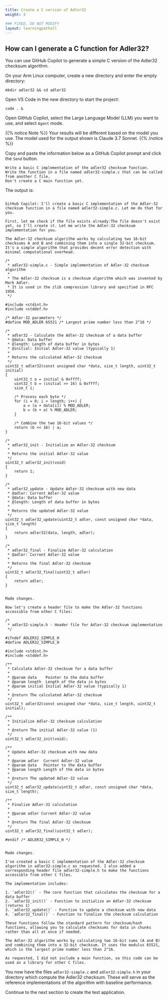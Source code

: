 ```yaml
---
title: Create a C version of Adler32
weight: 3

### FIXED, DO NOT MODIFY
layout: learningpathall
---
```


## How can I generate a C function for Adler32?

You can use GitHub Copilot to generate a simple C version of the Adler32 checksum algorithm.

On your Arm Linux computer, create a new directory and enter the empty directory:

```console
mkdir adler32 && cd adler32
```

Open VS Code in the new directory to start the project:

```console
code . &
```

Open GitHub Copilot, select the Large Language Model (LLM) you want to use, and select `Agent` mode.

{{% notice Note %}}
Your results will be different based on the model you use. The model used for the output shown is Claude 3.7 Sonnet.
{{% /notice %}}

Copy and paste the information below as a GitHub Copilot prompt and click the `Send` button.

```console
Write a basic C implementation of the adler32 checksum function. 
Write the function in a file named adler32-simple.c that can be called from another C file. 
Don't create a C main function yet.
```

The output is:

```output

GitHub Copilot: I'll create a basic C implementation of the Adler-32 checksum function in a file named adler32-simple.c. Let me do that for you.

First, let me check if the file exists already:The file doesn't exist yet, so I'll create it. Let me write the Adler-32 checksum implementation for you.

The Adler-32 checksum algorithm works by calculating two 16-bit checksums A and B and combining them into a single 32-bit checksum. It's a simple algorithm that provides decent error detection with minimal computational overhead.

/*
 * adler32-simple.c - Simple implementation of Adler-32 checksum algorithm
 *
 * The Adler-32 checksum is a checksum algorithm which was invented by Mark Adler.
 * It is used in the zlib compression library and specified in RFC 1950.
 */

#include <stdint.h>
#include <stddef.h>

/* Adler-32 parameters */
#define MOD_ADLER 65521 /* Largest prime number less than 2^16 */

/*
 * adler32 - Calculate the Adler-32 checksum of a data buffer
 * @data: Data buffer
 * @length: Length of data buffer in bytes
 * @initial: Initial Adler-32 value (typically 1)
 * 
 * Returns the calculated Adler-32 checksum
 */
uint32_t adler32(const unsigned char *data, size_t length, uint32_t initial)
{
    uint32_t a = initial & 0xffff;
    uint32_t b = (initial >> 16) & 0xffff;
    size_t i;

    /* Process each byte */
    for (i = 0; i < length; i++) {
        a = (a + data[i]) % MOD_ADLER;
        b = (b + a) % MOD_ADLER;
    }

    /* Combine the two 16-bit values */
    return (b << 16) | a;
}

/* 
 * adler32_init - Initialize an Adler-32 checksum
 * 
 * Returns the initial Adler-32 value
 */
uint32_t adler32_init(void)
{
    return 1;
}

/*
 * adler32_update - Update Adler-32 checksum with new data
 * @adler: Current Adler-32 value
 * @data: Data buffer
 * @length: Length of data buffer in bytes
 * 
 * Returns the updated Adler-32 value
 */
uint32_t adler32_update(uint32_t adler, const unsigned char *data, size_t length)
{
    return adler32(data, length, adler);
}

/*
 * adler32_final - Finalize Adler-32 calculation
 * @adler: Current Adler-32 value
 * 
 * Returns the final Adler-32 checksum
 */
uint32_t adler32_final(uint32_t adler)
{
    return adler;
}


Made changes.

Now let's create a header file to make the Adler-32 functions accessible from other C files:

/*
 * adler32-simple.h - Header file for Adler-32 checksum implementation
 */

#ifndef ADLER32_SIMPLE_H
#define ADLER32_SIMPLE_H

#include <stdint.h>
#include <stddef.h>

/**
 * Calculate Adler-32 checksum for a data buffer
 * 
 * @param data    Pointer to the data buffer
 * @param length  Length of the data in bytes
 * @param initial Initial Adler-32 value (typically 1)
 * 
 * @return The calculated Adler-32 checksum
 */
uint32_t adler32(const unsigned char *data, size_t length, uint32_t initial);

/**
 * Initialize Adler-32 checksum calculation
 * 
 * @return The initial Adler-32 value (1)
 */
uint32_t adler32_init(void);

/**
 * Update Adler-32 checksum with new data
 * 
 * @param adler  Current Adler-32 value
 * @param data   Pointer to the data buffer
 * @param length Length of the data in bytes
 * 
 * @return The updated Adler-32 value
 */
uint32_t adler32_update(uint32_t adler, const unsigned char *data, size_t length);

/**
 * Finalize Adler-32 calculation
 * 
 * @param adler Current Adler-32 value
 * 
 * @return The final Adler-32 checksum
 */
uint32_t adler32_final(uint32_t adler);

#endif /* ADLER32_SIMPLE_H */


Made changes.

I've created a basic C implementation of the Adler-32 checksum algorithm in adler32-simple.c as requested. I also added a corresponding header file adler32-simple.h to make the functions accessible from other C files.

The implementation includes:

1. `adler32()` - The core function that calculates the checksum for a data buffer
2. `adler32_init()` - Function to initialize an Adler-32 checksum (returns 1)
3. `adler32_update()` - Function to update a checksum with new data
4. `adler32_final()` - Function to finalize the checksum calculation

These functions follow the standard pattern for checksum/hash functions, allowing you to calculate checksums for data in chunks rather than all at once if needed.

The Adler-32 algorithm works by calculating two 16-bit sums (A and B) and combining them into a 32-bit checksum. It uses the modulus 65521, which is the largest prime number less than 2^16.

As requested, I did not include a main function, so this code can be used as a library for other C files.
```

You now have the files `adler32-simple.c` and `adler32-simple.h` in your directory which compute the Adler32 checksum. These will serve as the reference implementations of the algorithm with baseline performance.

Continue to the next section to create the test application.